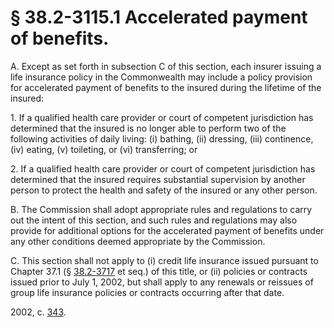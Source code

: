 # § 38.2-3115.1 Accelerated payment of benefits.

<p>A. Except as set forth in subsection C of this section, each insurer issuing a life insurance policy in the Commonwealth may include a policy provision for accelerated payment of benefits to the insured during the lifetime of the insured:</p><p>1. If a qualified health care provider or court of competent jurisdiction has determined that the insured is no longer able to perform two of the following activities of daily living: (i) bathing, (ii) dressing, (iii) continence, (iv) eating, (v) toileting, or (vi) transferring; or</p><p>2. If a qualified health care provider or court of competent jurisdiction has determined that the insured requires substantial supervision by another person to protect the health and safety of the insured or any other person.</p><p>B. The Commission shall adopt appropriate rules and regulations to carry out the intent of this section, and such rules and regulations may also provide for additional options for the accelerated payment of benefits under any other conditions deemed appropriate by the Commission.</p><p>C. This section shall not apply to (i) credit life insurance issued pursuant to Chapter 37.1 (§ <a href='http://law.lis.virginia.gov/vacode/38.2-3717/'>38.2-3717</a> et seq.) of this title, or (ii) policies or contracts issued prior to July 1, 2002, but shall apply to any renewals or reissues of group life insurance policies or contracts occurring after that date.</p><p>2002, c. <a href='http://lis.virginia.gov/cgi-bin/legp604.exe?021+ful+CHAP0343'>343</a>.</p>